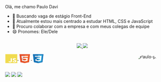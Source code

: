 ## 

Olá, me chamo Paulo Davi

- 🔭 Buscando vaga de estágio Front-End
- 🌱 Atualmente estou mais centrado a estudar HTML, CSS e JavaScript
- 👯 Procuro colaborar com a empresa e com meus colegas de equipe
- 😄 Pronomes: Ele/Dele

##

<div align="center">
  <a href="https://github.com/PauloDavisr1">
  <img height="180em" src="https://github-readme-stats.vercel.app/api?username=PauloDavisr1&show_icons=true&theme=dark&include_all_commits=true&count_private=true"/>
  <img height="180em" src="https://github-readme-stats.vercel.app/api/top-langs/?username=PauloDavisr1&layout=compact&langs_count=7&theme=dark"/>
</div>

<div style="display: inline_block"><br>
  <img align="center" alt="Paulo-Js" height="30" width="40" src="https://raw.githubusercontent.com/devicons/devicon/master/icons/javascript/javascript-plain.svg">
  <img align="center" alt="Paulo-HTML" height="30" width="40" src="https://raw.githubusercontent.com/devicons/devicon/master/icons/html5/html5-original.svg">
  <img align="center" alt="Paulo-CSS" height="30" width="40" src="https://raw.githubusercontent.com/devicons/devicon/master/icons/css3/css3-original.svg">
  <img align="right" alt="Paulo-pic" height="150" style="border-radius:50px;" src="https://user-images.githubusercontent.com/96534390/153654257-ba1cd089-559c-4df0-b681-d2e3ce1f0ac6.gif">
</div>
  
##
  
  <div>
    <a href="https://instagram.com/paulo_davisr" target="_blank"><img src="https://img.shields.io/badge/-Instagram-%23E4405F?style=for-the-badge&logo=instagram&logoColor=white" target="_blank"></a>
    <a href="https://www.linkedin.com/in/paulo-rodrigues-4a8498229/" target="_blank"><img src="https://img.shields.io/badge/-LinkedIn-%230077B5?style=for-the-badge&logo=linkedin&logoColor=white" target="_blank"></a>
    <a href = "mailto:paulodavidesouza@hotmail.com"><img src="https://img.shields.io/badge/-Email-%23333?style=for-the-badge&logo=email&logoColor=white" target="_blank"></a>
 </div>
